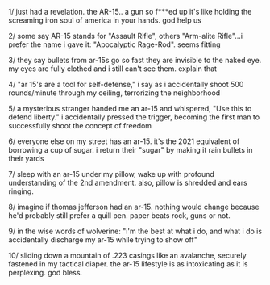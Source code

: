1/ just had a revelation. the AR-15.. a gun so f***ed up it's like holding the screaming iron soul of america in your hands. god help us

2/ some say AR-15 stands for "Assault Rifle", others "Arm-alite Rifle"...i prefer the name i gave it: "Apocalyptic Rage-Rod". seems fitting

3/ they say bullets from ar-15s go so fast they are invisible to the naked eye. my eyes are fully clothed and i still can't see them. explain that

4/ "ar 15's are a tool for self-defense," i say as i accidentally shoot 500 rounds/minute through my ceiling, terrorizing the neighborhood

5/ a mysterious stranger handed me an ar-15 and whispered, "Use this to defend liberty." i accidentally pressed the trigger, becoming the first man to successfully shoot the concept of freedom

6/ everyone else on my street has an ar-15. it's the 2021 equivalent of borrowing a cup of sugar. i return their "sugar" by making it rain bullets in their yards

7/ sleep with an ar-15 under my pillow, wake up with profound understanding of the 2nd amendment. also, pillow is shredded and ears ringing.

8/ imagine if thomas jefferson had an ar-15. nothing would change because he'd probably still prefer a quill pen. paper beats rock, guns or not.

9/ in the wise words of wolverine: "i'm the best at what i do, and what i do is accidentally discharge my ar-15 while trying to show off"

10/ sliding down a mountain of .223 casings like an avalanche, securely fastened in my tactical diaper. the ar-15 lifestyle is as intoxicating as it is perplexing. god bless.
